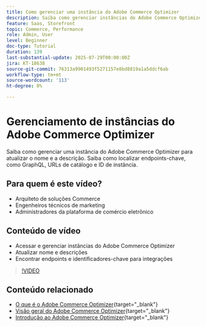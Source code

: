 ```yaml
---
title: Como gerenciar uma instância do Adobe Commerce Optimizer
description: Saiba como gerenciar instâncias do Adobe Commerce Optimizer e encontrar os principais detalhes e endpoints
feature: Saas, Storefront
topic: Commerce, Performance
role: Admin, User
level: Beginner
doc-type: Tutorial
duration: 139
last-substantial-update: 2025-07-29T00:00:00Z
jira: KT-18638
source-git-commit: 76313a9901493f5271157e8bd8819a1a5ddcf6ab
workflow-type: tm+mt
source-wordcount: '113'
ht-degree: 0%

---
```



# Gerenciamento de instâncias do Adobe Commerce Optimizer

Saiba como gerenciar uma instância do Adobe Commerce Optimizer para atualizar o nome e a descrição.  Saiba como localizar endpoints-chave, como GraphQL, URLs de catálogo e ID de instância.

## Para quem é este vídeo?

* Arquiteto de soluções Commerce
* Engenheiros técnicos de marketing
* Administradores da plataforma de comércio eletrônico

## Conteúdo de vídeo

* Acessar e gerenciar instâncias do Adobe Commerce Optimizer
* Atualizar nome e descrições
* Encontrar endpoints e identificadores-chave para integrações

>[!VIDEO](https://video.tv.adobe.com/v/3470237?learn=on&enablevpops&captions=por_br)

## Conteúdo relacionado

* [O que é o Adobe Commerce Optimizer](https://experienceleague.adobe.com/pt-br/docs/commerce/optimizer/overview){target="_blank"}
* [Visão geral do Adobe Commerce Optimizer](https://experienceleague.adobe.com/pt-br/docs/commerce-learn/tutorials/adobe-commerce-optimizer/overview){target="_blank"}
* [Introdução ao Adobe Commerce Optimizer](https://experienceleague.adobe.com/pt-br/docs/commerce/optimizer/get-started){target="_blank"}